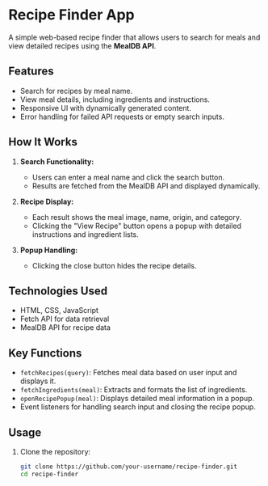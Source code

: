 # Recipe Finder App

A simple web-based recipe finder that allows users to search for meals and view detailed recipes using the **MealDB API**.

## Features

- Search for recipes by meal name.
- View meal details, including ingredients and instructions.
- Responsive UI with dynamically generated content.
- Error handling for failed API requests or empty search inputs.

## How It Works

1. **Search Functionality:**  
   - Users can enter a meal name and click the search button.
   - Results are fetched from the MealDB API and displayed dynamically.

2. **Recipe Display:**  
   - Each result shows the meal image, name, origin, and category.
   - Clicking the "View Recipe" button opens a popup with detailed instructions and ingredient lists.

3. **Popup Handling:**  
   - Clicking the close button hides the recipe details.

## Technologies Used

- HTML, CSS, JavaScript
- Fetch API for data retrieval
- MealDB API for recipe data

## Key Functions

- `fetchRecipes(query)`: Fetches meal data based on user input and displays it.
- `fetchIngredients(meal)`: Extracts and formats the list of ingredients.
- `openRecipePopup(meal)`: Displays detailed meal information in a popup.
- Event listeners for handling search input and closing the recipe popup.

## Usage

1. Clone the repository:

   ```bash
   git clone https://github.com/your-username/recipe-finder.git
   cd recipe-finder
